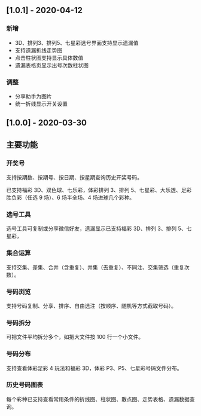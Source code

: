 ## [1.0.1] - 2020-04-12

### 新增
* 3D、排列3、排列5、七星彩选号界面支持显示遗漏值
* 支持遗漏折线走势图
* 点击柱状图支持显示具体数值
* 遗漏表格页显示出号次数柱状图

### 调整

* 分享助手为图片
* 统一折线显示开关设置


## [1.0.0] - 2020-03-30
## 主要功能

### 开奖号

支持按期数、按期号、按日期、按星期查询历史开奖号码。

已支持福彩 3D、双色球、七乐彩，体彩排列 3、排列 5、七星彩、大乐透、足彩胜负彩（任选 9 场）、6 场半全场、4 场进球几个彩种。

### 选号工具

选号工具可复制或分享微信好友，遗漏显示已支持福彩 3D、排列 3、排列 5、七星彩，

### 集合运算

支持交集、差集、合并（含重复）、并集（去重复）、不同注、交集筛选（重复次数）。

### 号码浏览

支持号码复制、分享、排序、自由选注（按顺序、随机等方式截取号码）。

### 号码拆分

可把文件平均拆分多个，如把大文件按 100 行一个小文件。

### 号码分布

支持查看体彩足彩 4 玩法和福彩 3D，体彩 P3、P5、七星彩号码文件分布。

### 历史号码图表

每个彩种已支持查看常用条件的折线图、柱状图、散点图、走势表格、遗漏数据查询。
